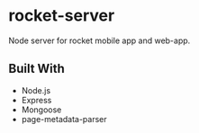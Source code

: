 # rocket-server
Node server for rocket mobile app and web-app.

## Built With
  * Node.js
  * Express
  * Mongoose
  * page-metadata-parser

